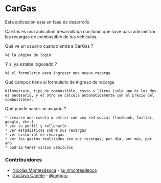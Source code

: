 CarGas
======

Esta aplicación esta en fase de desarrollo.

CarGas es una aplication desarrollada con Ionic que sirve para administrar las recargas de combustible de tus vehiculos. 

Qué ve un usuario cuando entra a CarGas ?

    Vé la página de login

Y si ya estaba logueado ?

    Vé el formulario para ingresar una nueva recarga

Qué campos tiene el formulario de ingreso de recarga

    kilometraje, tipo de combustible, costo o litros (solo uno de los dos es necesario, y el otro se calcula automaticamente con el precio del combustible).

Qué puede hacer un usuario ?

    * crearse una cuenta o entrar con una red social (facebook, twitter, google, etc.)
    * ver su perfil y rellenarlo
    * ver estadisticas sobre sus recargas
    * ver historial de recargas
    * ver los gastos realizados con sus recargas, por dia, por mes, por año
    * podria tener varios vehiculos

### Contribuidores

* [Nicolas Montesdeoca](https://github.com/nmontesdeoca) - [@_nmontesdeoca](https://twitter.com/_nmontesdeoca)
* [Gustavo Cañete](https://github.com/neggro) - [@neggro](https://twitter.com/neggrouy)
